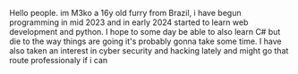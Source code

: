 Hello people. im M3ko a 16y old furry from Brazil, i have begun programming in mid 2023 and in early 2024 started to learn web development and python. I hope to some day be able to also learn C# but die to the way things are going it's probably gonna take some time.
I have also taken an interest in cyber security and hacking lately and might go that route professionaly if i can 

